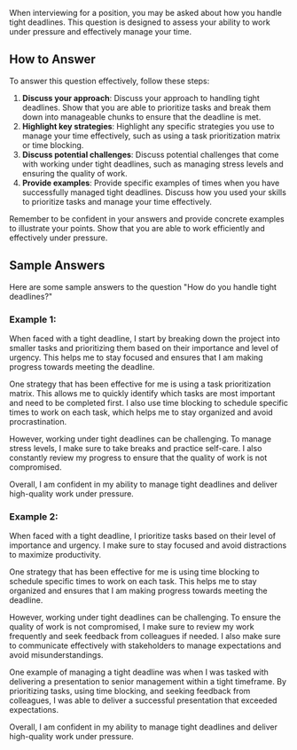 
When interviewing for a position, you may be asked about how you handle tight deadlines. This question is designed to assess your ability to work under pressure and effectively manage your time.

How to Answer
-------------

To answer this question effectively, follow these steps:

1. **Discuss your approach**: Discuss your approach to handling tight deadlines. Show that you are able to prioritize tasks and break them down into manageable chunks to ensure that the deadline is met.
2. **Highlight key strategies**: Highlight any specific strategies you use to manage your time effectively, such as using a task prioritization matrix or time blocking.
3. **Discuss potential challenges**: Discuss potential challenges that come with working under tight deadlines, such as managing stress levels and ensuring the quality of work.
4. **Provide examples**: Provide specific examples of times when you have successfully managed tight deadlines. Discuss how you used your skills to prioritize tasks and manage your time effectively.

Remember to be confident in your answers and provide concrete examples to illustrate your points. Show that you are able to work efficiently and effectively under pressure.

Sample Answers
--------------

Here are some sample answers to the question "How do you handle tight deadlines?"

### Example 1:

When faced with a tight deadline, I start by breaking down the project into smaller tasks and prioritizing them based on their importance and level of urgency. This helps me to stay focused and ensures that I am making progress towards meeting the deadline.

One strategy that has been effective for me is using a task prioritization matrix. This allows me to quickly identify which tasks are most important and need to be completed first. I also use time blocking to schedule specific times to work on each task, which helps me to stay organized and avoid procrastination.

However, working under tight deadlines can be challenging. To manage stress levels, I make sure to take breaks and practice self-care. I also constantly review my progress to ensure that the quality of work is not compromised.

Overall, I am confident in my ability to manage tight deadlines and deliver high-quality work under pressure.

### Example 2:

When faced with a tight deadline, I prioritize tasks based on their level of importance and urgency. I make sure to stay focused and avoid distractions to maximize productivity.

One strategy that has been effective for me is using time blocking to schedule specific times to work on each task. This helps me to stay organized and ensures that I am making progress towards meeting the deadline.

However, working under tight deadlines can be challenging. To ensure the quality of work is not compromised, I make sure to review my work frequently and seek feedback from colleagues if needed. I also make sure to communicate effectively with stakeholders to manage expectations and avoid misunderstandings.

One example of managing a tight deadline was when I was tasked with delivering a presentation to senior management within a tight timeframe. By prioritizing tasks, using time blocking, and seeking feedback from colleagues, I was able to deliver a successful presentation that exceeded expectations.

Overall, I am confident in my ability to manage tight deadlines and deliver high-quality work under pressure.
